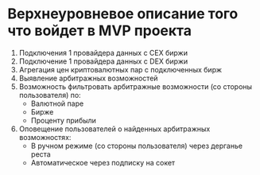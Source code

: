 # Верхнеуровневое описание того что войдет в MVP проекта

1. Подключения 1 провайдера данных с CEX биржи
2. Подключение 1 провайдера данных с DEX биржи
3. Агрегация цен криптовалютных пар с подключенных бирж
4. Выявление арбитражных возможностей
5. Возможность фильтровать арбитражные возможности (со стороны пользователя) по:
   - Валютной паре
   - Бирже
   - Проценту прибыли
6. Оповещение пользователей о найденных арбитражных возможностях:
   - В ручном режиме (со стороны пользователя) через дерганье реста
   - Автоматическое через подписку на сокет

